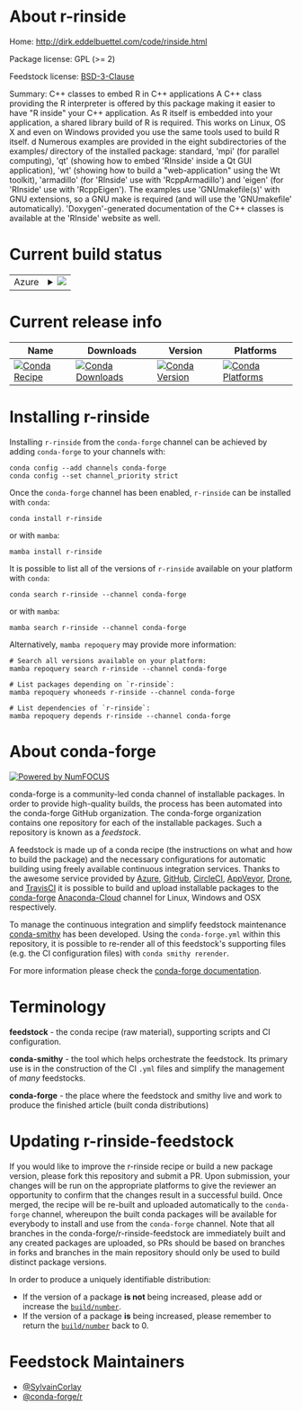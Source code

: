 About r-rinside
===============

Home: http://dirk.eddelbuettel.com/code/rinside.html

Package license: GPL (>= 2)

Feedstock license: [BSD-3-Clause](https://github.com/conda-forge/r-rinside-feedstock/blob/main/LICENSE.txt)

Summary: C++ classes to embed R in C++ applications A C++ class providing the R interpreter is offered by this package making it easier to have "R inside" your C++ application. As R itself is embedded into your application, a shared library build of R is required. This works on Linux, OS X and even on Windows provided you use the same tools used to build R itself. d Numerous examples are provided in the eight subdirectories of the examples/ directory of the installed package: standard, 'mpi' (for parallel computing), 'qt' (showing how to embed 'RInside' inside a Qt GUI application), 'wt' (showing how to build a "web-application" using the Wt toolkit), 'armadillo' (for 'RInside' use with 'RcppArmadillo') and 'eigen' (for 'RInside' use with 'RcppEigen').  The examples use 'GNUmakefile(s)' with GNU extensions, so a GNU make is required (and will use the 'GNUmakefile' automatically). 'Doxygen'-generated documentation of the C++ classes is available at the 'RInside' website as well.

Current build status
====================


<table>
    
  <tr>
    <td>Azure</td>
    <td>
      <details>
        <summary>
          <a href="https://dev.azure.com/conda-forge/feedstock-builds/_build/latest?definitionId=2424&branchName=main">
            <img src="https://dev.azure.com/conda-forge/feedstock-builds/_apis/build/status/r-rinside-feedstock?branchName=main">
          </a>
        </summary>
        <table>
          <thead><tr><th>Variant</th><th>Status</th></tr></thead>
          <tbody><tr>
              <td>linux_64_r_base4.1</td>
              <td>
                <a href="https://dev.azure.com/conda-forge/feedstock-builds/_build/latest?definitionId=2424&branchName=main">
                  <img src="https://dev.azure.com/conda-forge/feedstock-builds/_apis/build/status/r-rinside-feedstock?branchName=main&jobName=linux&configuration=linux%20linux_64_r_base4.1" alt="variant">
                </a>
              </td>
            </tr><tr>
              <td>linux_64_r_base4.2</td>
              <td>
                <a href="https://dev.azure.com/conda-forge/feedstock-builds/_build/latest?definitionId=2424&branchName=main">
                  <img src="https://dev.azure.com/conda-forge/feedstock-builds/_apis/build/status/r-rinside-feedstock?branchName=main&jobName=linux&configuration=linux%20linux_64_r_base4.2" alt="variant">
                </a>
              </td>
            </tr><tr>
              <td>osx_64_r_base4.1</td>
              <td>
                <a href="https://dev.azure.com/conda-forge/feedstock-builds/_build/latest?definitionId=2424&branchName=main">
                  <img src="https://dev.azure.com/conda-forge/feedstock-builds/_apis/build/status/r-rinside-feedstock?branchName=main&jobName=osx&configuration=osx%20osx_64_r_base4.1" alt="variant">
                </a>
              </td>
            </tr><tr>
              <td>osx_64_r_base4.2</td>
              <td>
                <a href="https://dev.azure.com/conda-forge/feedstock-builds/_build/latest?definitionId=2424&branchName=main">
                  <img src="https://dev.azure.com/conda-forge/feedstock-builds/_apis/build/status/r-rinside-feedstock?branchName=main&jobName=osx&configuration=osx%20osx_64_r_base4.2" alt="variant">
                </a>
              </td>
            </tr><tr>
              <td>win_64</td>
              <td>
                <a href="https://dev.azure.com/conda-forge/feedstock-builds/_build/latest?definitionId=2424&branchName=main">
                  <img src="https://dev.azure.com/conda-forge/feedstock-builds/_apis/build/status/r-rinside-feedstock?branchName=main&jobName=win&configuration=win%20win_64_" alt="variant">
                </a>
              </td>
            </tr>
          </tbody>
        </table>
      </details>
    </td>
  </tr>
</table>

Current release info
====================

| Name | Downloads | Version | Platforms |
| --- | --- | --- | --- |
| [![Conda Recipe](https://img.shields.io/badge/recipe-r--rinside-green.svg)](https://anaconda.org/conda-forge/r-rinside) | [![Conda Downloads](https://img.shields.io/conda/dn/conda-forge/r-rinside.svg)](https://anaconda.org/conda-forge/r-rinside) | [![Conda Version](https://img.shields.io/conda/vn/conda-forge/r-rinside.svg)](https://anaconda.org/conda-forge/r-rinside) | [![Conda Platforms](https://img.shields.io/conda/pn/conda-forge/r-rinside.svg)](https://anaconda.org/conda-forge/r-rinside) |

Installing r-rinside
====================

Installing `r-rinside` from the `conda-forge` channel can be achieved by adding `conda-forge` to your channels with:

```
conda config --add channels conda-forge
conda config --set channel_priority strict
```

Once the `conda-forge` channel has been enabled, `r-rinside` can be installed with `conda`:

```
conda install r-rinside
```

or with `mamba`:

```
mamba install r-rinside
```

It is possible to list all of the versions of `r-rinside` available on your platform with `conda`:

```
conda search r-rinside --channel conda-forge
```

or with `mamba`:

```
mamba search r-rinside --channel conda-forge
```

Alternatively, `mamba repoquery` may provide more information:

```
# Search all versions available on your platform:
mamba repoquery search r-rinside --channel conda-forge

# List packages depending on `r-rinside`:
mamba repoquery whoneeds r-rinside --channel conda-forge

# List dependencies of `r-rinside`:
mamba repoquery depends r-rinside --channel conda-forge
```


About conda-forge
=================

[![Powered by
NumFOCUS](https://img.shields.io/badge/powered%20by-NumFOCUS-orange.svg?style=flat&colorA=E1523D&colorB=007D8A)](https://numfocus.org)

conda-forge is a community-led conda channel of installable packages.
In order to provide high-quality builds, the process has been automated into the
conda-forge GitHub organization. The conda-forge organization contains one repository
for each of the installable packages. Such a repository is known as a *feedstock*.

A feedstock is made up of a conda recipe (the instructions on what and how to build
the package) and the necessary configurations for automatic building using freely
available continuous integration services. Thanks to the awesome service provided by
[Azure](https://azure.microsoft.com/en-us/services/devops/), [GitHub](https://github.com/),
[CircleCI](https://circleci.com/), [AppVeyor](https://www.appveyor.com/),
[Drone](https://cloud.drone.io/welcome), and [TravisCI](https://travis-ci.com/)
it is possible to build and upload installable packages to the
[conda-forge](https://anaconda.org/conda-forge) [Anaconda-Cloud](https://anaconda.org/)
channel for Linux, Windows and OSX respectively.

To manage the continuous integration and simplify feedstock maintenance
[conda-smithy](https://github.com/conda-forge/conda-smithy) has been developed.
Using the ``conda-forge.yml`` within this repository, it is possible to re-render all of
this feedstock's supporting files (e.g. the CI configuration files) with ``conda smithy rerender``.

For more information please check the [conda-forge documentation](https://conda-forge.org/docs/).

Terminology
===========

**feedstock** - the conda recipe (raw material), supporting scripts and CI configuration.

**conda-smithy** - the tool which helps orchestrate the feedstock.
                   Its primary use is in the construction of the CI ``.yml`` files
                   and simplify the management of *many* feedstocks.

**conda-forge** - the place where the feedstock and smithy live and work to
                  produce the finished article (built conda distributions)


Updating r-rinside-feedstock
============================

If you would like to improve the r-rinside recipe or build a new
package version, please fork this repository and submit a PR. Upon submission,
your changes will be run on the appropriate platforms to give the reviewer an
opportunity to confirm that the changes result in a successful build. Once
merged, the recipe will be re-built and uploaded automatically to the
`conda-forge` channel, whereupon the built conda packages will be available for
everybody to install and use from the `conda-forge` channel.
Note that all branches in the conda-forge/r-rinside-feedstock are
immediately built and any created packages are uploaded, so PRs should be based
on branches in forks and branches in the main repository should only be used to
build distinct package versions.

In order to produce a uniquely identifiable distribution:
 * If the version of a package **is not** being increased, please add or increase
   the [``build/number``](https://docs.conda.io/projects/conda-build/en/latest/resources/define-metadata.html#build-number-and-string).
 * If the version of a package **is** being increased, please remember to return
   the [``build/number``](https://docs.conda.io/projects/conda-build/en/latest/resources/define-metadata.html#build-number-and-string)
   back to 0.

Feedstock Maintainers
=====================

* [@SylvainCorlay](https://github.com/SylvainCorlay/)
* [@conda-forge/r](https://github.com/conda-forge/r/)

